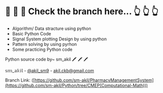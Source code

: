 # :closed_book: :closed_book: :closed_book: Check the branch here... :point_up_2: :point_up_2: :point_up_2:

* Algorithm/ Data stracture using python 
* Basic Python Code 
* Signal System plotting Design by using python
* Pattern solving by using pyrhon
* Some practicing Python code


Python source code by~ sm_akil :crayon: :crayon: :crayon: 

𝕤𝕞_𝕒𝕜𝕚𝕝 - [@akil_sm9](https://twitter.com/akil_sm9) - akil.ckb@gmail.com

Branch Link: ([https://github.com/sm-akil/PharmacyManagementSystem](https://github.com/sm-akil/Python/tree/CMEP(Computational-Math)))
